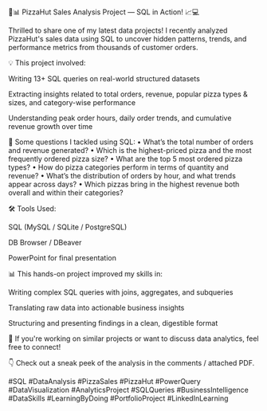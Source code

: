 🍕📊 PizzaHut Sales Analysis Project — SQL in Action! 📈💻

Thrilled to share one of my latest data projects! I recently analyzed PizzaHut's sales data using SQL to uncover hidden patterns, trends, and performance metrics from thousands of customer orders.

💡 This project involved:

Writing 13+ SQL queries on real-world structured datasets

Extracting insights related to total orders, revenue, popular pizza types & sizes, and category-wise performance

Understanding peak order hours, daily order trends, and cumulative revenue growth over time

🧩 Some questions I tackled using SQL:
• What’s the total number of orders and revenue generated?
• Which is the highest-priced pizza and the most frequently ordered pizza size?
• What are the top 5 most ordered pizza types?
• How do pizza categories perform in terms of quantity and revenue?
• What’s the distribution of orders by hour, and what trends appear across days?
• Which pizzas bring in the highest revenue both overall and within their categories?

🛠️ Tools Used:

SQL (MySQL / SQLite / PostgreSQL)

DB Browser / DBeaver

PowerPoint for final presentation

📊 This hands-on project improved my skills in:

Writing complex SQL queries with joins, aggregates, and subqueries

Translating raw data into actionable business insights

Structuring and presenting findings in a clean, digestible format

🔗 If you're working on similar projects or want to discuss data analytics, feel free to connect!

👇 Check out a sneak peek of the analysis in the comments / attached PDF.

#SQL #DataAnalysis #PizzaSales #PizzaHut #PowerQuery #DataVisualization #AnalyticsProject #SQLQueries #BusinessIntelligence #DataSkills #LearningByDoing #PortfolioProject #LinkedInLearning
